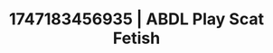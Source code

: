 ---
categories:
- Erotic tension tease
- Sensual cosplay
- Close contact
- Giantess fetish
- Spitroast
image: /assets/images/1747183456935.jpg
layout: post
seo:
  description: Featured content with premium Scat Fetish, ABDL Play. HD images available.
  keywords: Scat Fetish, ABDL Play
  og_image: /assets/images/1747183456935.jpg
  schema_type: VisualArtwork
tags:
- '#1747183456935'
- Scat Fetish
- ABDL Play
title: 1747183456935 | ABDL Play Scat Fetish
---